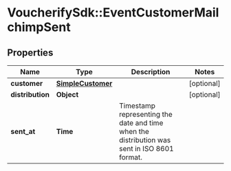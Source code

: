 # VoucherifySdk::EventCustomerMailchimpSent

## Properties

| Name | Type | Description | Notes |
| ---- | ---- | ----------- | ----- |
| **customer** | [**SimpleCustomer**](SimpleCustomer.md) |  | [optional] |
| **distribution** | **Object** |  | [optional] |
| **sent_at** | **Time** | Timestamp representing the date and time when the distribution was sent in ISO 8601 format. |  |

